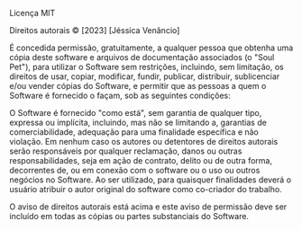Licença MIT

Direitos autorais © [2023] [Jéssica Venâncio]

É concedida permissão, gratuitamente, a qualquer pessoa que obtenha uma cópia deste software e arquivos de documentação associados (o "Soul Pet"), para utilizar o Software sem restrições, incluindo, sem limitação, os direitos de usar, copiar, modificar, fundir, publicar, distribuir, sublicenciar e/ou vender cópias do Software, e permitir que as pessoas a quem o Software é fornecido o façam, sob as seguintes condições:

O Software é fornecido "como está", sem garantia de qualquer tipo, expressa ou implícita, incluindo, mas não se limitando a, garantias de comerciabilidade, adequação para uma finalidade específica e não violação. Em nenhum caso os autores ou detentores de direitos autorais serão responsáveis por qualquer reclamação, danos ou outras responsabilidades, seja em ação de contrato, delito ou de outra forma, decorrentes de, ou em conexão com o software ou o uso ou outros negócios no Software. Ao ser utilizado, para quaisquer finalidades deverá o usuário atribuir o autor original do software como co-criador do trabalho. 

O aviso de direitos autorais está acima e este aviso de permissão deve ser incluído em todas as cópias ou partes substanciais do Software.